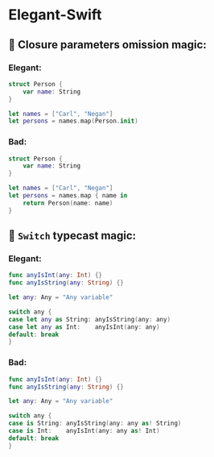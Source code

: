 # Elegant-Swift

## :tada: Closure parameters omission magic: 

### Elegant:

``` swift
struct Person {
    var name: String
}

let names = ["Carl", "Negan"]
let persons = names.map(Person.init)
```

### Bad:

``` swift 
struct Person {
    var name: String
}

let names = ["Carl", "Negan"]
let persons = names.map { name in
    return Person(name: name)
}
```

## :tada: `Switch` typecast magic:

### Elegant:

``` swift
func anyIsInt(any: Int) {}
func anyIsString(any: String) {}

let any: Any = "Any variable"

switch any {
case let any as String: anyIsString(any: any)
case let any as Int:    anyIsInt(any: any)
default: break
}
```

### Bad:

``` swift 
func anyIsInt(any: Int) {}
func anyIsString(any: String) {}

let any: Any = "Any variable"

switch any {
case is String: anyIsString(any: any as! String)
case is Int:    anyIsInt(any: any as! Int)
default: break
}
```
